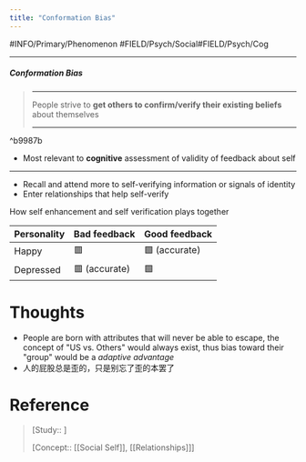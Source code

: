 ```yaml
---
title: "Conformation Bias"
---
```



#INFO/Primary/Phenomenon #FIELD/Psych/Social#FIELD/Psych/Cog 

---


##### Conformation Bias
> ------------------------------------------------------------
> People strive to **get others to confirm/verify their existing beliefs** about themselves
>
> ------------------------------------------------------------

^b9987b

- Most relevant to **cognitive** assessment of validity of feedback about self

---

- Recall and attend more to self-verifying information or signals of identity
- Enter relationships that help self-verify

How self enhancement and self verification plays together

| Personality | Bad feedback | Good feedback  |
|-------------|---------------|---------------|
| Happy       | 🟥            | 🟩 (accurate) |
| Depressed   | 🟥 (accurate)  | 🟩            |

# Thoughts

- People are born with attributes that will never be able to escape, the concept of "US vs. Others" would always exist, thus bias toward their "group" would be a *adaptive advantage*
- 人的屁股总是歪的，只是别忘了歪的本罢了

# Reference

> [Study:: ]
> 
> [Concept:: [[Social Self]], [[Relationships]]]

